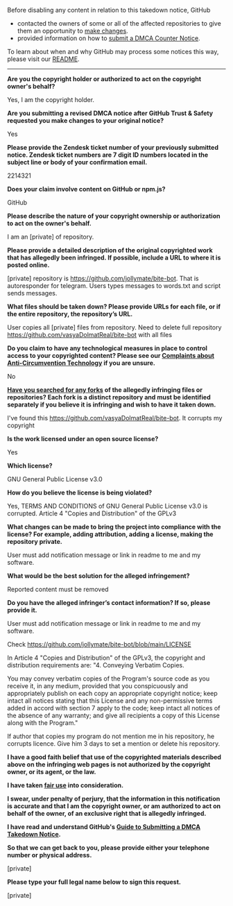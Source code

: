 Before disabling any content in relation to this takedown notice, GitHub
- contacted the owners of some or all of the affected repositories to give them an opportunity to [make changes](https://docs.github.com/en/github/site-policy/dmca-takedown-policy#a-how-does-this-actually-work).
- provided information on how to [submit a DMCA Counter Notice](https://docs.github.com/en/articles/guide-to-submitting-a-dmca-counter-notice).

To learn about when and why GitHub may process some notices this way, please visit our [README](https://github.com/github/dmca/blob/master/README.md#anatomy-of-a-takedown-notice).

---

**Are you the copyright holder or authorized to act on the copyright owner's behalf?**

Yes, I am the copyright holder.

**Are you submitting a revised DMCA notice after GitHub Trust & Safety requested you make changes to your original notice?**

Yes

**Please provide the Zendesk ticket number of your previously submitted notice. Zendesk ticket numbers are 7 digit ID numbers located in the subject line or body of your confirmation email.**

2214321

**Does your claim involve content on GitHub or npm.js?**

GitHub

**Please describe the nature of your copyright ownership or authorization to act on the owner's behalf.**

I am an [private] of repository.

**Please provide a detailed description of the original copyrighted work that has allegedly been infringed. If possible, include a URL to where it is posted online.**

[private] repository is https://github.com/jollymate/bite-bot. That is autoresponder for telegram. Users types messages to words.txt and script sends messages.

**What files should be taken down? Please provide URLs for each file, or if the entire repository, the repository’s URL.**

User copies all [private] files from repository. Need to delete full repository https://github.com/vasyaDolmatReal/bite-bot with all files

**Do you claim to have any technological measures in place to control access to your copyrighted content? Please see our <a href="https://docs.github.com/articles/guide-to-submitting-a-dmca-takedown-notice#complaints-about-anti-circumvention-technology">Complaints about Anti-Circumvention Technology</a> if you are unsure.**

No

**<a href="https://docs.github.com/articles/dmca-takedown-policy#b-what-about-forks-or-whats-a-fork">Have you searched for any forks</a> of the allegedly infringing files or repositories? Each fork is a distinct repository and must be identified separately if you believe it is infringing and wish to have it taken down.**

I've found this https://github.com/vasyaDolmatReal/bite-bot. It corrupts my copyright

**Is the work licensed under an open source license?**

Yes

**Which license?**

GNU General Public License v3.0

**How do you believe the license is being violated?**

Yes, TERMS AND CONDITIONS of GNU General Public License v3.0 is corrupted. Article 4 "Copies and Distribution" of the GPLv3

**What changes can be made to bring the project into compliance with the license? For example, adding attribution, adding a license, making the repository private.**

User must add notification message or link in readme to me and my software.

**What would be the best solution for the alleged infringement?**

Reported content must be removed

**Do you have the alleged infringer’s contact information? If so, please provide it.**

User must add notification message or link in readme to me and my software.

Check https://github.com/jollymate/bite-bot/blob/main/LICENSE

In Article 4 "Copies and Distribution" of the GPLv3, the copyright and distribution requirements are:
"4. Conveying Verbatim Copies.

You may convey verbatim copies of the Program's source code as you
receive it, in any medium, provided that you conspicuously and
appropriately publish on each copy an appropriate copyright notice;
keep intact all notices stating that this License and any
non-permissive terms added in accord with section 7 apply to the code;
keep intact all notices of the absence of any warranty; and give all
recipients a copy of this License along with the Program."

If author that copies my program do not mention me in his repository, he corrupts licence. Give him 3 days to set a mention or delete his repository.

**I have a good faith belief that use of the copyrighted materials described above on the infringing web pages is not authorized by the copyright owner, or its agent, or the law.**

**I have taken <a href="https://www.lumendatabase.org/topics/22">fair use</a> into consideration.**

**I swear, under penalty of perjury, that the information in this notification is accurate and that I am the copyright owner, or am authorized to act on behalf of the owner, of an exclusive right that is allegedly infringed.**

**I have read and understand GitHub's <a href="https://docs.github.com/articles/guide-to-submitting-a-dmca-takedown-notice/">Guide to Submitting a DMCA Takedown Notice</a>.**

**So that we can get back to you, please provide either your telephone number or physical address.**

[private]

**Please type your full legal name below to sign this request.**

[private]
